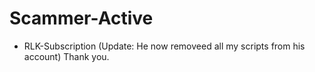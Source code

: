 # Scammer-Active
- RLK-Subscription (Update: He now removeed all my scripts from his account) Thank you.
